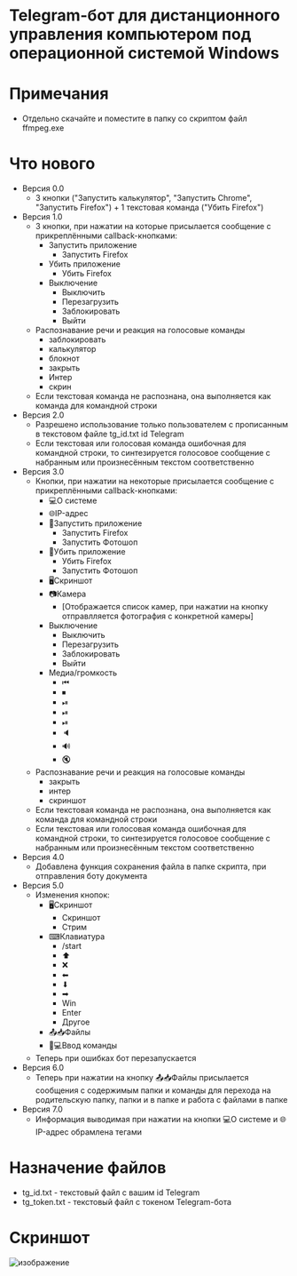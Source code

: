 # Telegram-бот для дистанционного управления компьютером под операционной системой Windows
# Примечания
* Отдельно скачайте и поместите в папку со скриптом файл ffmpeg.exe
# Что нового
* Версия 0.0
  * 3 кнопки ("Запустить калькулятор", "Запустить Chrome", "Запустить Firefox") + 1 текстовая команда ("Убить Firefox")
* Версия 1.0
  * 3 кнопки, при нажатии на которые присылается сообщение с прикреплёнными callback-кнопками:
    * Запустить приложение
      * Запустить Firefox
    * Убить приложение
      * Убить Firefox
    * Выключение
      * Выключить
      * Перезагрузить
      * Заблокировать
      * Выйти
  * Распознавание речи и реакция на голосовые команды
    * заблокировать
    * калькулятор
    * блокнот
    * закрыть
    * Интер
    * скрин
  * Если текстовая команда не распознана, она выполняется как команда для командной строки
* Версия 2.0
  * Разрешено использование только пользователем с прописанным в текстовом файле tg_id.txt id Telegram
  * Если текстовая или голосовая команда ошибочная для командной строки, то синтезируется голосовое сообщение с набранным или произнесённым текстом соответственно
* Версия 3.0
  * Кнопки, при нажатии на некоторые присылается сообщение с прикреплёнными callback-кнопками:
    * 💻О системе
    * 🌐IP-адрес
    * 🏁Запустить приложение
      * Запустить Firefox
      * Запустить Фотошоп
    * 🔫Убить приложение
      * Убить Firefox
      * Запустить Фотошоп
    * 🖥Скриншот
    * 📷Камера
      * [Отображается список камер, при нажатии на кнопку отправлляется фотография с конкретной камеры]
    * Выключение
      * Выключить
      * Перезагрузить
      * Заблокировать
      * Выйти
    * Медиа/громкость
      * ⏮
      * ⏹
      * ⏯
      * ⏯
      * ⏯
      * 🔈
      * 🔊
      * 🔇
  * Распознавание речи и реакция на голосовые команды
    * закрыть
    * интер
    * скриншот
  * Если текстовая команда не распознана, она выполняется как команда для командной строки
  * Если текстовая или голосовая команда ошибочная для командной строки, то синтезируется голосовое сообщение с набранным или произнесённым текстом соответственно
* Версия 4.0
  * Добавлена функция сохранения файла в папке скрипта, при отправления боту документа
* Версия 5.0
  * Изменения кнопок:
    * 🖥Скриншот
      * Скриншот
      * Стрим
    * ⌨Клавиатура
      * /start
      * ⬆
      * ❌
      * ⬅
      * ⬇
      * ➡
      * Win
      * Enter
      * Другое
    * 📤📥Файлы
    * 👨💻Ввод команды
  * Теперь при ошибках бот перезапускается
* Версия 6.0
  * Теперь при нажатии на кнопку 📤📥Файлы присылается сообщения с содержимым папки и команды для перехода на родительскую папку, папки и в папке и работа с файлами в папке
* Версия 7.0
  * Информация выводимая при нажатии на кнопки 💻О системе и 🌐IP-адрес обрамлена тегами <code></code>
# Назначение файлов
* tg_id.txt - текстовый файл с вашим id Telegram
* tg_token.txt - текстовый файл с токеном Telegram-бота
# Скриншот
![изображение](https://user-images.githubusercontent.com/104255472/232228557-41a9e090-0b95-43d6-a533-6302df4ce919.png)
